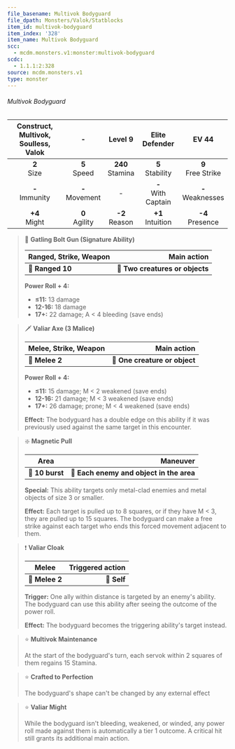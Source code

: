 ```yaml
---
file_basename: Multivok Bodyguard
file_dpath: Monsters/Valok/Statblocks
item_id: multivok-bodyguard
item_index: '328'
item_name: Multivok Bodyguard
scc:
  - mcdm.monsters.v1:monster:multivok-bodyguard
scdc:
  - 1.1.1:2:328
source: mcdm.monsters.v1
type: monster
---
```


###### Multivok Bodyguard

| Construct, Multivok, Soulless, Valok |          -          |       Level 9        |     Elite Defender      |         EV 44          |
| :----------------------------------: | :-----------------: | :------------------: | :---------------------: | :--------------------: |
|           **2**<br/> Size            |  **5**<br/> Speed   | **240**<br/> Stamina |  **5**<br/> Stability   | **9**<br/> Free Strike |
|         **-**<br/> Immunity          | **-**<br/> Movement |          -           | **-**<br/> With Captain | **-**<br/> Weaknesses  |
|          **+4**<br/> Might           | **0**<br/> Agility  |  **-2**<br/> Reason  |  **+1**<br/> Intuition  |  **-4**<br/> Presence  |

<!-- -->
> 🏹 **Gatling Bolt Gun (Signature Ability)**
>
> | **Ranged, Strike, Weapon** |                 **Main action** |
> | -------------------------- | ------------------------------: |
> | **📏 Ranged 10**           | **🎯 Two creatures or objects** |
>
> **Power Roll + 4:**
>
> - **≤11:** 13 damage
> - **12-16:** 18 damage
> - **17+:** 22 damage; A < 4 bleeding (save ends)

<!-- -->
> 🗡 **Valiar Axe (3 Malice)**
>
> | **Melee, Strike, Weapon** |               **Main action** |
> | ------------------------- | ----------------------------: |
> | **📏 Melee 2**            | **🎯 One creature or object** |
>
> **Power Roll + 4:**
>
> - **≤11:** 15 damage; M < 2 weakened (save ends)
> - **12-16:** 21 damage; M < 3 weakened (save ends)
> - **17+:** 26 damage; prone; M < 4 weakened (save ends)
>
> **Effect:** The bodyguard has a double edge on this ability if it was previously used against the same target in this encounter.

<!-- -->
> ❇️ **Magnetic Pull**
>
> | **Area**        |                             **Maneuver** |
> | --------------- | ---------------------------------------: |
> | **📏 10 burst** | **🎯 Each enemy and object in the area** |
>
> **Special:** This ability targets only metal-clad enemies and metal objects of size 3 or smaller.
>
> **Effect:** Each target is pulled up to 8 squares, or if they have M < 3, they are pulled up to 15 squares. The bodyguard can make a free strike against each target who ends this forced movement adjacent to them.

<!-- -->
> ❗️ **Valiar Cloak**
>
> | **Melee**      | **Triggered action** |
> | -------------- | -------------------: |
> | **📏 Melee 2** |          **🎯 Self** |
>
> **Trigger:** One ally within distance is targeted by an enemy's ability. The bodyguard can use this ability after seeing the outcome of the power roll.
>
> **Effect:** The bodyguard becomes the triggering ability's target instead.

<!-- -->
> ⭐️ **Multivok Maintenance**
>
> At the start of the bodyguard's turn, each servok within 2 squares of them regains 15 Stamina.

<!-- -->
> ⭐️ **Crafted to Perfection**
>
> The bodyguard's shape can't be changed by any external effect

<!-- -->
> ⭐️ **Valiar Might**
>
> While the bodyguard isn't bleeding, weakened, or winded, any power roll made against them is automatically a tier 1 outcome. A critical hit still grants its additional main action.
